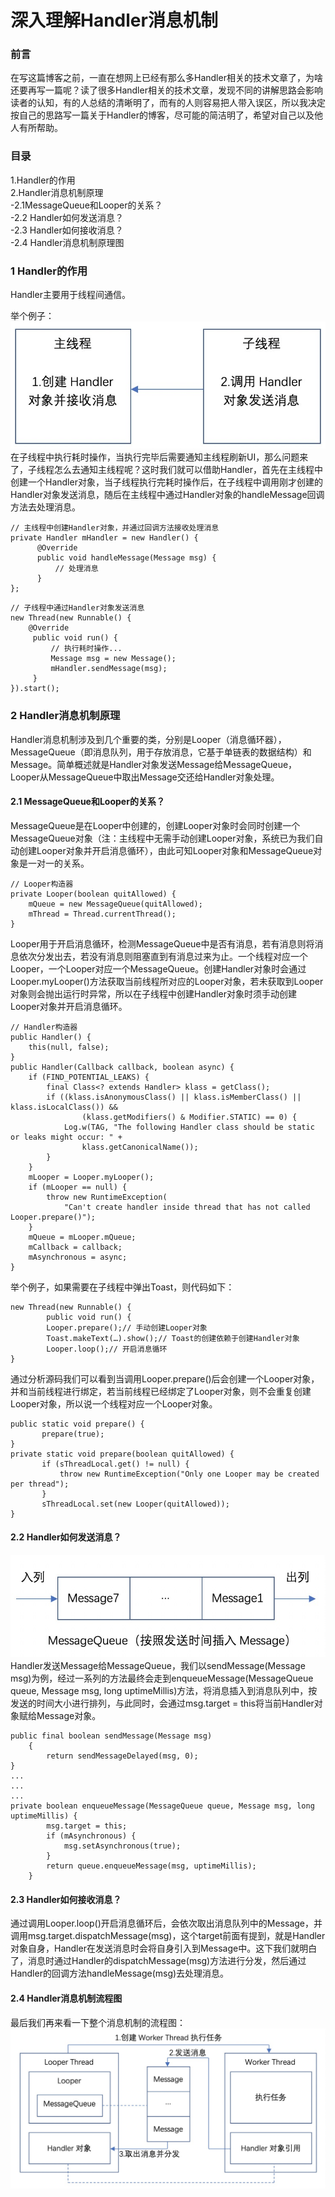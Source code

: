 # 深入理解Handler消息机制

### 前言
在写这篇博客之前，一直在想网上已经有那么多Handler相关的技术文章了，为啥还要再写一篇呢？读了很多Handler相关的技术文章，发现不同的讲解思路会影响读者的认知，有的人总结的清晰明了，而有的人则容易把人带入误区，所以我决定按自己的思路写一篇关于Handler的博客，尽可能的简洁明了，希望对自己以及他人有所帮助。

<!-- more -->

### 目录    
1.Handler的作用    
2.Handler消息机制原理    
-2.1MessageQueue和Looper的关系？    
-2.2 Handler如何发送消息？    
-2.3 Handler如何接收消息？    
-2.4 Handler消息机制原理图

### 1 Handler的作用
Handler主要用于线程间通信。

举个例子：
![img](https://github.com/ckj375/img-folder/blob/master/android-handler/pic01.png?raw=true)
在子线程中执行耗时操作，当执行完毕后需要通知主线程刷新UI，那么问题来了，子线程怎么去通知主线程呢？这时我们就可以借助Handler，首先在主线程中创建一个Handler对象，当子线程执行完耗时操作后，在子线程中调用刚才创建的Handler对象发送消息，随后在主线程中通过Handler对象的handleMessage回调方法去处理消息。
```
// 主线程中创建Handler对象，并通过回调方法接收处理消息
private Handler mHandler = new Handler() {
      @Override
      public void handleMessage(Message msg) {
          // 处理消息
      }
};
```
```
// 子线程中通过Handler对象发送消息
new Thread(new Runnable() {
    @Override
     public void run() {
         // 执行耗时操作...
         Message msg = new Message();
         mHandler.sendMessage(msg);
     }
}).start();
```

### 2 Handler消息机制原理
Handler消息机制涉及到几个重要的类，分别是Looper（消息循环器），MessageQueue（即消息队列，用于存放消息，它基于单链表的数据结构）和Message。简单概述就是Handler对象发送Message给MessageQueue，Looper从MessageQueue中取出Message交还给Handler对象处理。
#### 2.1 MessageQueue和Looper的关系？
MessageQueue是在Looper中创建的，创建Looper对象时会同时创建一个MessageQueue对象（注：主线程中无需手动创建Looper对象，系统已为我们自动创建Looper对象并开启消息循环），由此可知Looper对象和MessageQueue对象是一对一的关系。
```
// Looper构造器
private Looper(boolean quitAllowed) {
    mQueue = new MessageQueue(quitAllowed);
    mThread = Thread.currentThread();
}
```
Looper用于开启消息循环，检测MessageQueue中是否有消息，若有消息则将消息依次分发出去，若没有消息则阻塞直到有消息过来为止。一个线程对应一个Looper，一个Looper对应一个MessageQueue。创建Handler对象时会通过Looper.myLooper()方法获取当前线程所对应的Looper对象，若未获取到Looper对象则会抛出运行时异常，所以在子线程中创建Handler对象时须手动创建Looper对象并开启消息循环。
```
// Handler构造器
public Handler() {
    this(null, false);
}
public Handler(Callback callback, boolean async) {
    if (FIND_POTENTIAL_LEAKS) {
        final Class<? extends Handler> klass = getClass();
        if ((klass.isAnonymousClass() || klass.isMemberClass() || klass.isLocalClass()) &&
                (klass.getModifiers() & Modifier.STATIC) == 0) {
            Log.w(TAG, "The following Handler class should be static or leaks might occur: " +
                klass.getCanonicalName());
        }
    }
    mLooper = Looper.myLooper();
    if (mLooper == null) {
        throw new RuntimeException(
            "Can't create handler inside thread that has not called Looper.prepare()");
    }
    mQueue = mLooper.mQueue;
    mCallback = callback;
    mAsynchronous = async;
}
```
举个例子，如果需要在子线程中弹出Toast，则代码如下：
```
new Thread(new Runnable() {
        public void run() {
        Looper.prepare();// 手动创建Looper对象
        Toast.makeText(…).show();// Toast的创建依赖于创建Handler对象
        Looper.loop();// 开启消息循环
}
```
通过分析源码我们可以看到当调用Looper.prepare()后会创建一个Looper对象，并和当前线程进行绑定，若当前线程已经绑定了Looper对象，则不会重复创建Looper对象，所以说一个线程对应一个Looper对象。
```
public static void prepare() {
       prepare(true);
}
private static void prepare(boolean quitAllowed) {
       if (sThreadLocal.get() != null) {
           throw new RuntimeException("Only one Looper may be created per thread");
       }
       sThreadLocal.set(new Looper(quitAllowed));
}
```
#### 2.2 Handler如何发送消息？

![img](https://github.com/ckj375/img-folder/blob/master/android-handler/pic02.png?raw=true)
Handler发送Message给MessageQueue，我们以sendMessage(Message msg)为例，经过一系列的方法最终会走到enqueueMessage(MessageQueue queue, Message msg, long uptimeMillis)方法，将消息插入到消息队列中，按发送的时间大小进行排列，与此同时，会通过msg.target = this将当前Handler对象赋给Message对象。
```
public final boolean sendMessage(Message msg)
    {
        return sendMessageDelayed(msg, 0);
}
...
...
...
private boolean enqueueMessage(MessageQueue queue, Message msg, long uptimeMillis) {
        msg.target = this;
        if (mAsynchronous) {
            msg.setAsynchronous(true);
        }
        return queue.enqueueMessage(msg, uptimeMillis);
    }
```
#### 2.3 Handler如何接收消息？
通过调用Looper.loop()开启消息循环后，会依次取出消息队列中的Message，并调用msg.target.dispatchMessage(msg)，这个target前面有提到，就是Handler对象自身，Handler在发送消息时会将自身引入到Message中。这下我们就明白了，消息时通过Handler的dispatchMessage(msg)方法进行分发，然后通过Handler的回调方法handleMessage(msg)去处理消息。
#### 2.4 Handler消息机制流程图
最后我们再来看一下整个消息机制的流程图：
![img](https://github.com/ckj375/img-folder/blob/master/android-handler/pic03.png?raw=true)
